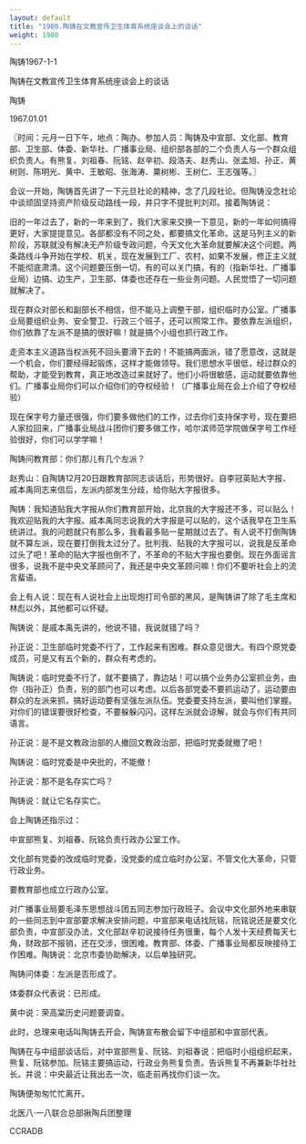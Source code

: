 ```yaml
---
layout: default
title: "1980.陶铸在文教宣传卫生体育系统座谈会上的谈话"
weight: 1980
---
```


陶铸1967-1-1

陶铸在文教宣传卫生体育系统座谈会上的谈话

陶铸

1967.01.01

〖时间：元月一日下午，地点：陶办。参加人员：陶铸及中宣部、文化部、教育部、卫生部、体委、新华社、广播事业局、组织部各部的二个负责人与一个群众组织负责人。有熊复、刘祖春、阮铭、赵辛初、段洛夫、赵秀山、张孟旭、孙正、黄树则、陈明光、黄中、王敏昭、张海涛、粟树彬、王树仁、王志强等。〗

会议一开始，陶铸首先讲了一下元旦社论的精神，念了几段社论。但陶铸没念社论中谈顽固坚持资产阶级反动路线一段，并只字不提批判刘邓。接着陶铸说：

旧的一年过去了，新的一年来到了，我们大家来交换一下意见，新的一年如何搞得更好，大家提提意见。各部都没有不同之处，都要搞文化革命。这是马列主义的新阶段，苏联就没有解决无产阶级专政问题，今天文化大革命就要解决这个问题。两条路线斗争开始在学校、机关，现在发展到工厂、农村，如果不发展，修正主义就不能彻底肃清。这个问题要压倒一切，有的可以关门搞，有的（指新华社、广播事业局）边搞、边生产，卫生部、体委也还存在一些业务问题。人民觉悟了一切问题就解决了。

现在群众对部长和副部长不相信，但不能马上调整干部，组织临时办公室。广播事业局要组织业务、安全警卫、行政三个班子，还可以照常工作。要依靠左派组织，你们依靠了左派不是搞的很好嘛！就是搞个小组也抓行政工作。

走资本主义道路当权派死不回头要滑下去的！不能搞两面派，错了愿意改，这就是一个机会，你们要经得起锻炼，这样才能做领导。我们思想水平很低，经过群众的帮助，才能受到教育，真正地改造过来就好了。他们小将很敏感，运动就要依靠他们。广播事业局你们可以介绍你们的夺权经验！（广播事业局在会上介绍了夺权经验）

现在保字号力量还很强，你们要多做他们的工作，过去你们支持保字号，现在要把人家拉回来，广播事业局战斗团你们要多做工作，哈尔滨师范学院做保字号工作经验很好，你们可以学学嘛！

陶铸问教育部：你们那儿有几个左派？

赵秀山：自陶铸12月20日跟教育部同志谈话后，形势很好。自李冠英贴大字报、戚本禹同志来信后，左派内部发生分歧，给你贴大字报很多。

陶铸：我知道贴我大字报从你们教育部开始，北京我的大字报还不多，可以贴么！我欢迎贴我的大字报。戚本禹同志说我的大字报是可以贴的，这个话我早在卫生系统讲过。我的问题就只有那么多，我看最多贴一星期就过去了。有人说不打倒陶铸就不算左派，现在要打倒我太过分了。批判我、贴我的大字报可以，说我是反革命过头了吧！革命的贴大字报也倒不了，不革命的不贴大字报也要倒。现在外面谣言很多，说我不是中央文革顾问了，我还是中央文革顾问嘛！你们不要听社会上的流言蜚语。

会上有人说：现在有人说社会上出现炮打司令部的黑风，是陶铸讲了除了毛主席和林彪以外，其他都可以怀疑。

陶铸说：是戚本禹先讲的，他说不错，我说就错了吗？

孙正说：卫生部临时党委不行了，工作起来有困难。群众意见很大。有四个原党委成员，可是又有五个新的，群众有考虑的。

陶铸说：临时党委不行了，就不要搞了，靠边站！可以搞个业务办公室抓业务，由你（指孙正）负责，别的部门也可以考虑。以后各部党委不要抓运动了，运动要由群众的左派来抓，搞好运动要有坚强左派队伍。党委要支持左派，要叫他们掌握。对你们的错误要很好检查，不要躲躲闪闪，这样左派就会谅解，就会与你们有共同语言。

孙正说：是不是文教政治部的人撤回文教政治部，把临时党委就撤了吧！

陶铸说：临时党委是中央批的，不能撤！

孙正说：那不是名存实亡吗？

陶铸说：就让它名存实亡。

会上陶铸还指示过：

中宣部熊复、刘祖春、阮铭负责行政办公室工作。

文化部有党委的改成临时党委，没党委的成立临时办公室，不管文化大革命，只管行政业务。

要教育部也成立行政办公室。

对广播事业局要毛泽东思想战斗团五同志参加行政班子。会议中文化部外地来串联的一些同志到中宣部要求解决安排问题，中宣部来电话找阮铭，阮铭说还是要文化部负责，中宣部没办法，文化部赵辛初说接待任务很重，每个人发十天经费每天七角，财政部不报销，还在交涉，很困难。教育部、体委、广播事业局都反映接待工作困难。陶铸说：北京市委协助解决，以后单独研究。

陶铸问体委：左派是否形成了。

体委群众代表说：已形成。

黄中说：荣高棠历史问题要调查。

此时，总理来电话叫陶铸去开会，陶铸宣布散会留下中组部和中宣部代表。

陶铸在与中组部谈话后，对中宣部熊复、阮铭、刘祖春说：把临时小组组织起来，熊复、阮铭参加。阮铭主要搞运动，行政业务熊复负责。告诉熊复不再兼新华社社长。并说：中央最近让我出去一次，临走前再找你们谈一次。

陶铸便匆匆忙忙离开。

北医八·一八联合总部揪陶兵团整理

CCRADB


